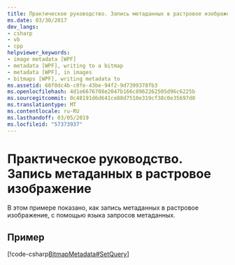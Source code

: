 ```yaml
---
title: Практическое руководство. Запись метаданных в растровое изображение
ms.date: 03/30/2017
dev_langs:
- csharp
- vb
- cpp
helpviewer_keywords:
- image metadata [WPF]
- metadata [WPF], writing to a bitmap
- metadata [WPF], in images
- bitmaps [WPF], writing metadata to
ms.assetid: 68f0dc4b-c0fe-43be-94f2-9d7399378fb3
ms.openlocfilehash: 4d1e6676708e2047b166c8962262505d96c6225b
ms.sourcegitcommit: 0c48191d6d641ce88d7510e319cf38c0e35697d0
ms.translationtype: MT
ms.contentlocale: ru-RU
ms.lasthandoff: 03/05/2019
ms.locfileid: "57373937"
---
```

# <a name="how-to-write-metadata-to-a-bitmap"></a>Практическое руководство. Запись метаданных в растровое изображение
В этом примере показано, как запись метаданных в растровое изображение, с помощью языка запросов метаданных.  
  
## <a name="example"></a>Пример  
 
 [!code-csharp[BitmapMetadata#SetQuery](~/samples/snippets/csharp/VS_Snippets_Wpf/BitMapMetadata/CSharp/BitmapMetadata.cs#setquery)]
 
